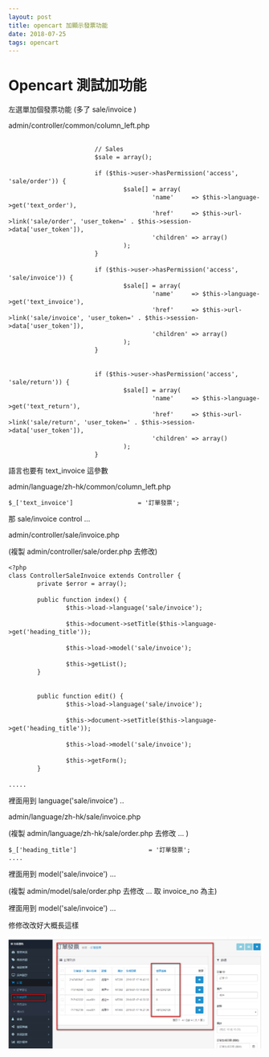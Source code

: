 ```yaml
---
layout: post
title: opencart 加顯示發票功能
date: 2018-07-25
tags: opencart
---
```


Opencart 測試加功能
====================================================
左選單加個發票功能 (多了 sale/invoice )

admin/controller/common/column_left.php

```

                        // Sales
                        $sale = array();

                        if ($this->user->hasPermission('access', 'sale/order')) {
                                $sale[] = array(
                                        'name'     => $this->language->get('text_order'),
                                        'href'     => $this->url->link('sale/order', 'user_token=' . $this->session->data['user_token']),
                                        'children' => array()
                                );
                        }

                        if ($this->user->hasPermission('access', 'sale/invoice')) {
                                $sale[] = array(
                                        'name'     => $this->language->get('text_invoice'),
                                        'href'     => $this->url->link('sale/invoice', 'user_token=' . $this->session->data['user_token']),
                                        'children' => array()
                                );
                        }


                        if ($this->user->hasPermission('access', 'sale/return')) {
                                $sale[] = array(
                                        'name'     => $this->language->get('text_return'),
                                        'href'     => $this->url->link('sale/return', 'user_token=' . $this->session->data['user_token']),
                                        'children' => array()
                                );
                        }

```

語言也要有 text_invoice 這參數

admin/language/zh-hk/common/column_left.php

```
$_['text_invoice']                  = '訂單發票';
```

那  sale/invoice control ... 

admin/controller/sale/invoice.php

(複製 admin/controller/sale/order.php 去修改)

```
<?php
class ControllerSaleInvoice extends Controller {
        private $error = array();

        public function index() {
                $this->load->language('sale/invoice');

                $this->document->setTitle($this->language->get('heading_title'));

                $this->load->model('sale/invoice');

                $this->getList();
        }


        public function edit() {
                $this->load->language('sale/invoice');

                $this->document->setTitle($this->language->get('heading_title'));

                $this->load->model('sale/invoice');

                $this->getForm();
        }

.....

```
裡面用到 language('sale/invoice') ..

admin/language/zh-hk/sale/invoice.php

(複製 admin/language/zh-hk/sale/order.php 去修改 ... )

```
$_['heading_title']                    = '訂單發票';
....

```


裡面用到 model('sale/invoice') ...

(複製 admin/model/sale/order.php 去修改 ... 取 invoice_no 為主)

裡面用到 model('sale/invoice') ...


修修改改好大概長這樣

<img src="/images/posts/opencart/2.png">
